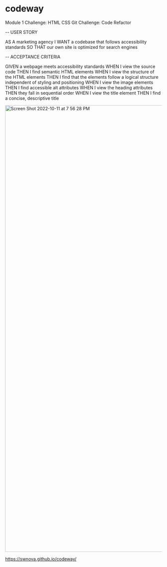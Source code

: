 # codeway
Module 1 Challenge: HTML CSS Git Challenge: Code Refactor

-- USER STORY

AS A marketing agency
I WANT a codebase that follows accessibility standards
SO THAT our own site is optimized for search engines

-- ACCEPTANCE CRITERIA

GIVEN a webpage meets accessibility standards
WHEN I view the source code
THEN I find semantic HTML elements
WHEN I view the structure of the HTML elements
THEN I find that the elements follow a logical structure independent of styling and positioning
WHEN I view the image elements
THEN I find accessible alt attributes
WHEN I view the heading attributes
THEN they fall in sequential order
WHEN I view the title element
THEN I find a concise, descriptive title

<img width="1433" alt="Screen Shot 2022-10-11 at 7 56 28 PM" src="https://user-images.githubusercontent.com/113868025/195239742-f8517d56-2ece-4e11-aefd-d288ce402eaf.png">

https://swnova.github.io/codeway/
